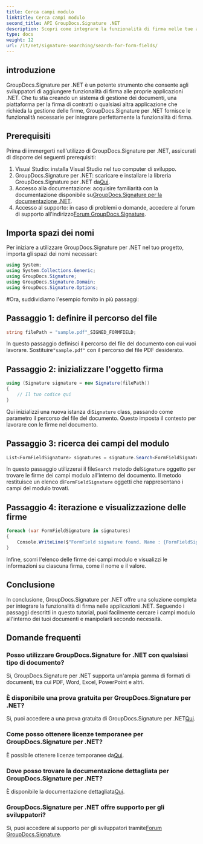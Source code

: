 ```yaml
---
title: Cerca campi modulo
linktitle: Cerca campi modulo
second_title: API GroupDocs.Signature .NET
description: Scopri come integrare la funzionalità di firma nelle tue applicazioni .NET con GroupDocs.Signature per .NET. Segui la nostra guida passo passo per una gestione dei documenti senza problemi.
type: docs
weight: 12
url: /it/net/signature-searching/search-for-form-fields/
---
```

## introduzione
GroupDocs.Signature per .NET è un potente strumento che consente agli sviluppatori di aggiungere funzionalità di firma alle proprie applicazioni .NET. Che tu stia creando un sistema di gestione dei documenti, una piattaforma per la firma di contratti o qualsiasi altra applicazione che richieda la gestione delle firme, GroupDocs.Signature per .NET fornisce le funzionalità necessarie per integrare perfettamente la funzionalità di firma.
## Prerequisiti
Prima di immergerti nell'utilizzo di GroupDocs.Signature per .NET, assicurati di disporre dei seguenti prerequisiti:
1. Visual Studio: installa Visual Studio nel tuo computer di sviluppo.
2.  GroupDocs.Signature per .NET: scaricare e installare la libreria GroupDocs.Signature per .NET da[Qui](https://releases.groupdocs.com/signature/net/).
3.  Accesso alla documentazione: acquisire familiarità con la documentazione disponibile su[GroupDocs.Signature per la documentazione .NET](https://reference.groupdocs.com/signature/net/).
4.  Accesso al supporto: in caso di problemi o domande, accedere al forum di supporto all'indirizzo[Forum GroupDocs.Signature](https://forum.groupdocs.com/c/signature/13).

## Importa spazi dei nomi
Per iniziare a utilizzare GroupDocs.Signature per .NET nel tuo progetto, importa gli spazi dei nomi necessari:
```csharp
using System;
using System.Collections.Generic;
using GroupDocs.Signature;
using GroupDocs.Signature.Domain;
using GroupDocs.Signature.Options;
```
#Ora, suddividiamo l'esempio fornito in più passaggi:
## Passaggio 1: definire il percorso del file
```csharp
string filePath = "sample.pdf"_SIGNED_FORMFIELD;
```
 In questo passaggio definisci il percorso del file del documento con cui vuoi lavorare. Sostituire`"sample.pdf"` con il percorso del file PDF desiderato.
## Passaggio 2: inizializzare l'oggetto firma
```csharp
using (Signature signature = new Signature(filePath))
{
    // Il tuo codice qui
}
```
 Qui inizializzi una nuova istanza di`Signature` class, passando come parametro il percorso del file del documento. Questo imposta il contesto per lavorare con le firme nel documento.
## Passaggio 3: ricerca dei campi del modulo
```csharp
List<FormFieldSignature> signatures = signature.Search<FormFieldSignature>(SignatureType.FormField);
```
 In questo passaggio utilizzerai il file`Search` metodo del`Signature` oggetto per trovare le firme dei campi modulo all'interno del documento. Il metodo restituisce un elenco di`FormFieldSignature` oggetti che rappresentano i campi del modulo trovati.
## Passaggio 4: iterazione e visualizzazione delle firme
```csharp
foreach (var FormFieldSignature in signatures)
{
    Console.WriteLine($"FormField signature found. Name : {FormFieldSignature.Name}. Value: {FormFieldSignature.Value}");
}
```
Infine, scorri l'elenco delle firme dei campi modulo e visualizzi le informazioni su ciascuna firma, come il nome e il valore.

## Conclusione
In conclusione, GroupDocs.Signature per .NET offre una soluzione completa per integrare la funzionalità di firma nelle applicazioni .NET. Seguendo i passaggi descritti in questo tutorial, puoi facilmente cercare i campi modulo all'interno dei tuoi documenti e manipolarli secondo necessità.
## Domande frequenti
### Posso utilizzare GroupDocs.Signature for .NET con qualsiasi tipo di documento?
Sì, GroupDocs.Signature per .NET supporta un'ampia gamma di formati di documenti, tra cui PDF, Word, Excel, PowerPoint e altri.
### È disponibile una prova gratuita per GroupDocs.Signature per .NET?
 Sì, puoi accedere a una prova gratuita di GroupDocs.Signature per .NET[Qui](https://releases.groupdocs.com/).
### Come posso ottenere licenze temporanee per GroupDocs.Signature per .NET?
 È possibile ottenere licenze temporanee da[Qui](https://purchase.groupdocs.com/temporary-license/).
### Dove posso trovare la documentazione dettagliata per GroupDocs.Signature per .NET?
 È disponibile la documentazione dettagliata[Qui](https://reference.groupdocs.com/signature/net/).
### GroupDocs.Signature per .NET offre supporto per gli sviluppatori?
 Sì, puoi accedere al supporto per gli sviluppatori tramite[Forum GroupDocs.Signature](https://forum.groupdocs.com/c/signature/13).
